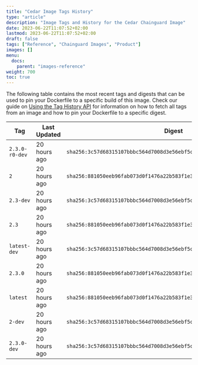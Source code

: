 ```yaml
---
title: "Cedar Image Tags History"
type: "article"
description: "Image Tags and History for the Cedar Chainguard Image"
date: 2023-06-22T11:07:52+02:00
lastmod: 2023-06-22T11:07:52+02:00
draft: false
tags: ["Reference", "Chainguard Images", "Product"]
images: []
menu:
  docs:
    parent: "images-reference"
weight: 700
toc: true
---
```


The following table contains the most recent tags and digests that can be used to pin your Dockerfile to a specific build of this image. Check our guide on [Using the Tag History API](/chainguard/chainguard-images/using-the-tag-history-api/) for information on how to fetch all tags from an image and how to pin your Dockerfile to a specific digest.

| Tag            | Last Updated | Digest                                                                    |
|----------------|--------------|---------------------------------------------------------------------------|
| `2.3.0-r0-dev` | 20 hours ago | `sha256:3c57d68315107bbbc564d7008d3e56ebf5c0e7edc5dbec14e2d5f86764d2ed36` |
| `2`            | 20 hours ago | `sha256:881050eeb96fab073d0f1476a22b583f1e36de903f9d60280b94fb01eaee4348` |
| `2.3-dev`      | 20 hours ago | `sha256:3c57d68315107bbbc564d7008d3e56ebf5c0e7edc5dbec14e2d5f86764d2ed36` |
| `2.3`          | 20 hours ago | `sha256:881050eeb96fab073d0f1476a22b583f1e36de903f9d60280b94fb01eaee4348` |
| `latest-dev`   | 20 hours ago | `sha256:3c57d68315107bbbc564d7008d3e56ebf5c0e7edc5dbec14e2d5f86764d2ed36` |
| `2.3.0`        | 20 hours ago | `sha256:881050eeb96fab073d0f1476a22b583f1e36de903f9d60280b94fb01eaee4348` |
| `latest`       | 20 hours ago | `sha256:881050eeb96fab073d0f1476a22b583f1e36de903f9d60280b94fb01eaee4348` |
| `2-dev`        | 20 hours ago | `sha256:3c57d68315107bbbc564d7008d3e56ebf5c0e7edc5dbec14e2d5f86764d2ed36` |
| `2.3.0-dev`    | 20 hours ago | `sha256:3c57d68315107bbbc564d7008d3e56ebf5c0e7edc5dbec14e2d5f86764d2ed36` |

